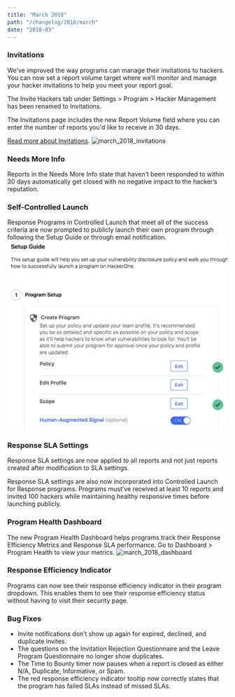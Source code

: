```yaml
---
title: "March 2018"
path: "/changelog/2018/march"
date: "2018-03"
---
```


### Invitations
We’ve improved the way programs can manage their invitations to hackers. You can now set a report volume target where we’ll monitor and manage your hacker invitations to help you meet your report goal.

The Invite Hackers tab under Settings > Program > Hacker Management has been renamed to Invitations.  

The Invitations page includes the new Report Volume field where you can enter the number of reports you'd like to receive in 30 days.

[Read more about Invitations](/hackers/invitations.html).
![march_2018_invitations](./images/march_2018_invitations.png)

### Needs More Info
Reports in the Needs More Info state that haven’t been responded to within 30 days automatically get closed with no negative impact to the hacker’s reputation.

### Self-Controlled Launch
Response Programs in Controlled Launch that meet all of the success criteria are now prompted to publicly launch their own program through following the Setup Guide or through email notification.
![march_2018_controlled_launch](./images/march_2018_controlled_launch.png)

### Response SLA Settings
Response SLA settings are now applied to all reports and not just reports created after modification to SLA settings.

Response SLA settings are also now incorporated into Controlled Launch for Response programs. Programs must’ve received at least 10 reports and invited 100 hackers while maintaining healthy responsive times before launching publicly.

### Program Health Dashboard
The new Program Health Dashboard helps programs track their Response Efficiency Metrics and Response SLA performance. Go to Dashboard > Program Health to view your metrics.
![march_2018_dashboard](./images/march_2018_dashboard.png)

### Response Efficiency Indicator
Programs can now see their response efficiency indicator in their program dropdown. This enables them to see their response efficiency status without having to visit their security page.

### Bug Fixes
* Invite notifications don’t show up again for expired, declined, and duplicate invites.
* The questions on the Invitation Rejection Questionnaire and the Leave Program Questionnaire no longer show duplicates.
* The Time to Bounty timer now pauses when a report is closed as either N/A, Duplicate, Informative, or Spam.
* The red response efficiency indicator tooltip now correctly states that the program has failed SLAs instead of missed SLAs.
